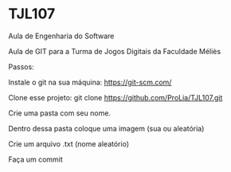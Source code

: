 # TJL107
Aula de Engenharia do Software 

Aula de GIT para a Turma de Jogos Digitais da Faculdade Méliès

Passos:

Instale o git na sua máquina: https://git-scm.com/

Clone esse projeto: git clone https://github.com/ProLia/TJL107.git

Crie uma pasta com seu nome.

Dentro dessa pasta coloque uma imagem (sua ou aleatória)

Crie um arquivo .txt (nome aleatório)

Faça um commit
